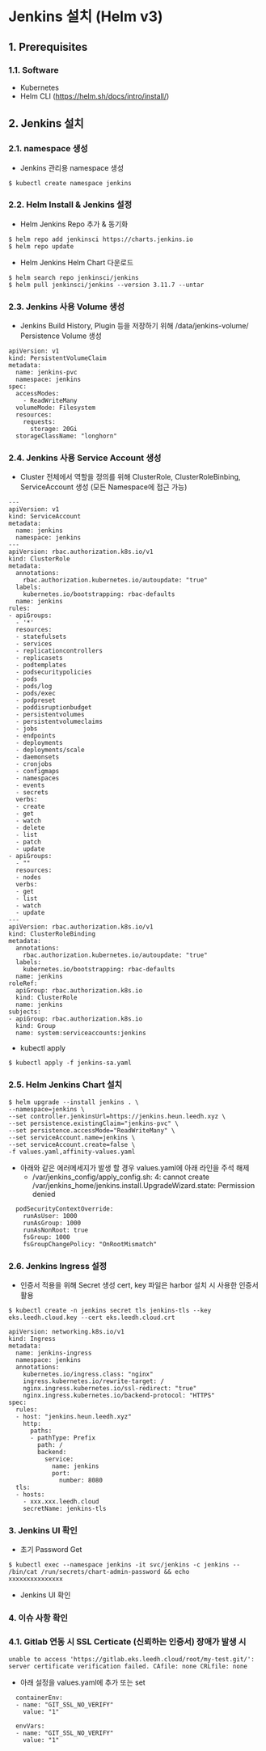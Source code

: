 # Jenkins 설치 (Helm v3)

## 1. Prerequisites

### 1.1. Software

- Kubernetes
- Helm CLI (https://helm.sh/docs/intro/install/)


## 2. Jenkins 설치

### 2.1. namespace 생성
- Jenkins 관리용 namespace 생성

```
$ kubectl create namespace jenkins
```

### 2.2. Helm Install & Jenkins 설정
- Helm Jenkins Repo 추가 & 동기화

```
$ helm repo add jenkinsci https://charts.jenkins.io
$ helm repo update
```

- Helm Jenkins Helm Chart 다운로드

```
$ helm search repo jenkinsci/jenkins
$ helm pull jenkinsci/jenkins --version 3.11.7 --untar
```

### 2.3. Jenkins 사용 Volume 생성
- Jenkins Build History, Plugin 등을 저장하기 위해 /data/jenkins-volume/ Persistence Volume 생성
```
apiVersion: v1
kind: PersistentVolumeClaim
metadata:
  name: jenkins-pvc
  namespace: jenkins
spec:
  accessModes:
    - ReadWriteMany
  volumeMode: Filesystem
  resources:
    requests:
      storage: 20Gi
  storageClassName: "longhorn"
```

### 2.4. Jenkins 사용 Service Account 생성
- Cluster 전체에서 역할을 정의를 위해 ClusterRole, ClusterRoleBinbing, ServiceAccount 생성 (모든 Namespace에 접근 가능)

```
---
apiVersion: v1
kind: ServiceAccount
metadata:
  name: jenkins
  namespace: jenkins
---
apiVersion: rbac.authorization.k8s.io/v1
kind: ClusterRole
metadata:
  annotations:
    rbac.authorization.kubernetes.io/autoupdate: "true"
  labels:
    kubernetes.io/bootstrapping: rbac-defaults
  name: jenkins
rules:
- apiGroups:
  - '*'
  resources:
  - statefulsets
  - services
  - replicationcontrollers
  - replicasets
  - podtemplates
  - podsecuritypolicies
  - pods
  - pods/log
  - pods/exec
  - podpreset
  - poddisruptionbudget
  - persistentvolumes
  - persistentvolumeclaims
  - jobs
  - endpoints
  - deployments
  - deployments/scale
  - daemonsets
  - cronjobs
  - configmaps
  - namespaces
  - events
  - secrets
  verbs:
  - create
  - get
  - watch
  - delete
  - list
  - patch
  - update
- apiGroups:
  - ""
  resources:
  - nodes
  verbs:
  - get
  - list
  - watch
  - update
---
apiVersion: rbac.authorization.k8s.io/v1
kind: ClusterRoleBinding
metadata:
  annotations:
    rbac.authorization.kubernetes.io/autoupdate: "true"
  labels:
    kubernetes.io/bootstrapping: rbac-defaults
  name: jenkins
roleRef:
  apiGroup: rbac.authorization.k8s.io
  kind: ClusterRole
  name: jenkins
subjects:
- apiGroup: rbac.authorization.k8s.io
  kind: Group
  name: system:serviceaccounts:jenkins
```

- kubectl  apply

```
$ kubectl apply -f jenkins-sa.yaml
```


### 2.5.  Helm Jenkins Chart 설치

```
$ helm upgrade --install jenkins . \
--namespace=jenkins \
--set controller.jenkinsUrl=https://jenkins.heun.leedh.xyz \
--set persistence.existingClaim="jenkins-pvc" \
--set persistence.accessMode="ReadWriteMany" \
--set serviceAccount.name=jenkins \
--set serviceAccount.create=false \
-f values.yaml,affinity-values.yaml
```

- 아래와 같은 에러메세지가 발생 할 경우 values.yaml에 아래 라인을 주석 해제
	- /var/jenkins_config/apply_config.sh: 4: cannot create /var/jenkins_home/jenkins.install.UpgradeWizard.state: Permission denied

```
  podSecurityContextOverride:
    runAsUser: 1000
    runAsGroup: 1000
    runAsNonRoot: true
    fsGroup: 1000
    fsGroupChangePolicy: "OnRootMismatch"

```

### 2.6. Jenkins Ingress 설정

- 인증서 적용을 위해 Secret 생성 cert, key 파일은 harbor 설치 시 사용한 인증서 활용

```
$ kubectl create -n jenkins secret tls jenkins-tls --key eks.leedh.cloud.key --cert eks.leedh.cloud.crt
```

```
apiVersion: networking.k8s.io/v1
kind: Ingress
metadata:
  name: jenkins-ingress
  namespace: jenkins
  annotations:
    kubernetes.io/ingress.class: "nginx"
    ingress.kubernetes.io/rewrite-target: /
    nginx.ingress.kubernetes.io/ssl-redirect: "true"
    nginx.ingress.kubernetes.io/backend-protocol: "HTTPS"
spec:
  rules:
  - host: "jenkins.heun.leedh.xyz"
    http:
      paths:
      - pathType: Prefix
        path: /
        backend:
          service:
            name: jenkins
            port:
              number: 8080
  tls:
  - hosts:
    - xxx.xxx.leedh.cloud
    secretName: jenkins-tls

```

### 3. Jenkins UI 확인

- 초기 Password Get

```
$ kubectl exec --namespace jenkins -it svc/jenkins -c jenkins -- /bin/cat /run/secrets/chart-admin-password && echo
xxxxxxxxxxxxxxx
```

- Jenkins UI 확인


### 4. 이슈 사항 확인

### 4.1. Gitlab 연동 시 SSL Certicate (신뢰하는 인증서) 장애가 발생 시 

```
unable to access 'https://gitlab.eks.leedh.cloud/root/my-test.git/': server certificate verification failed. CAfile: none CRLfile: none
```

- 아래 설정을 values.yaml에 추가 또는 set

```
  containerEnv:
  - name: "GIT_SSL_NO_VERIFY"
    value: "1"
    
  envVars:
  - name: "GIT_SSL_NO_VERIFY"
    value: "1"
```




